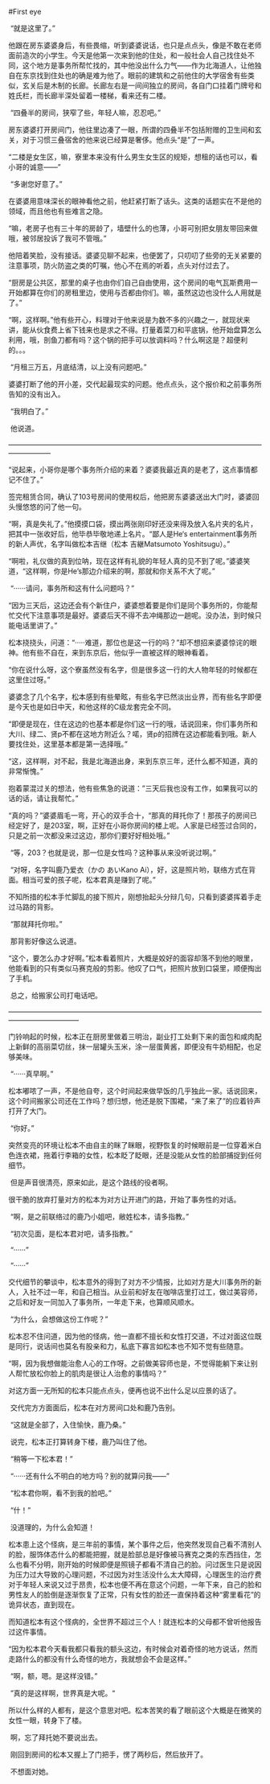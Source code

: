 #First eye

​	“就是这里了。”

​	他跟在房东婆婆身后，有些畏缩，听到婆婆说话，也只是点点头，像是不敢在老师面前造次的小学生。今天是他第一次来到他的住处，和一般社会人自己找住处不同，这个地方是事务所帮忙找的，其中他没出什么力气——作为北海道人，让他独自在东京找到住处也的确是难为他了。眼前的建筑和之前他住的大学宿舍有些类似，玄关后是木制的长廊。长廊左右是一间间独立的房间，各自门口挂着门牌号和姓氏栏，而长廊半深处留着一楼梯，看来还有二楼。

​	“四叠半的房间，狭窄了些，年轻人嘛，忍忍吧。”

​	房东婆婆打开房间门，他往里边凑了一眼，所谓的四叠半不包括附赠的卫生间和玄关，对于习惯三叠宿舍的他来说已经算是奢侈。他点头“是”了一声。

​	“二楼是女生区，嘛，寮里本来没有什么男生女生区的规矩，想租的话也可以，看小哥的诚意——”

​	“多谢您好意了。”

​	在婆婆用意味深长的眼神看他之前，他赶紧打断了话头。这类的话题实在不是他的领域，而且他也有些难言之隐。

​	“嘛，老房子也有三十年的房龄了，墙壁什么的也薄，小哥可别把女朋友带回来做哦，被邻居投诉了我可不管哦。”

​	他陪着笑脸，没有接话。婆婆见聊不起来，也便罢了，只叨叨了些旁的无关紧要的注意事项，防火防盗之类的叮嘱，他心不在焉的听着，点头对付过去了。

​	“厨房是公共区，那里的桌子也由你们自己自由使用，这个房间的电气瓦斯费用一开始都算在你们的房租里边，使用与否都由你们。嘛，虽然这边也没什么人用就是了。”

​	“啊，这样啊。”他有些开心，料理对于他来说是为数不多的兴趣之一，就现状来讲，能从伙食费上省下钱来也是求之不得。打量着菜刀和平底锅，他开始盘算怎么利用，哦，剖鱼刀都有吗？这个锅的把手可以放调料吗？什么啊这是？超便利的。。。

​	“月租三万五，月底结清，以上没有问题吧。”

​	婆婆打断了他的开小差，交代起最现实的问题。他点点头，这个报价和之前事务所告知的没有出入。

​	“我明白了。”

​	他说道。

——————————————————————————————————————————

​	“说起来，小哥你是哪个事务所介绍的来着？婆婆我最近真的是老了，这点事情都记不住了。”

​	签完租赁合同，确认了103号房间的使用权后，他把房东婆婆送出大门时，婆婆回头慢悠悠的问了他一句。

​	“啊，真是失礼了。”他摸摸口袋，摸出两张刚印好还没来得及放入名片夹的名片，把其中一张收好后，他毕恭毕敬地递上名片。“鄙人是He‘s entertainment事务所的新人声优，名字叫做松本吉继（松本 吉継Matsumoto Yoshitsugu）。”

​	“啊啦，礼仪做的真到位呐，现在这样有礼貌的年轻人真的见不到了呢。”婆婆笑道，“这样啊，你是He’s那边介绍来的啊，那就和你关系不大了呢。”

​	“······请问，事务所和这有什么问题吗？”

​	“因为三天后，这边还会有个新住户，婆婆想着要是你们是同个事务所的，你能帮忙交代下注意事项是最好。婆婆后天不得不去冲绳那边一趟呢。没办法，到时候只能电话里讲了。”

​	松本挠挠头，问道：“·····难道，那位也是这一行的吗？”却不想招来婆婆惊诧的眼神。他有些不自在，来到东京后，他似乎一直被这样的眼神看着。

​	“你在说什么呀，这个寮虽然没有名字，但是很多这一行的大人物年轻的时候都在这里住过呀。”

​	婆婆念了几个名字，松本感到有些晕眩，有些名字已然淡出业界，而有些名字即便是今天也是如日中天，和他这样的C级龙套完全不同。

​	“即便是现在，住在这边的也基本都是你们这一行的哦，话说回来，你们事务所和大川、绿二、贤p不都在这地方附近么？喏，贤p的招牌在这边都能看到哦。新人要找住处，这里基本都是第一选择哦。”

​	“这，这样啊，对不起，我是北海道出身，来到东京三年，还什么都不知道，真的非常惭愧。”

​	抱着蒙混过关的想法，他有些焦急的说道：”三天后我也没有工作，如果我可以的话的话，请让我帮忙。”

​	“真的吗？”婆婆眉毛一弯，开心的双手合十，“那真的拜托你了！那孩子的房间已经定好了，是203室，啊，正好在小哥你房间的楼上呢。人家是已经签过合同的，只是之前一次都没来过这边，那你们要好好相处哦。”	

​	“等，203？也就是说，那一位是女性吗？这种事从来没听说过啊。”

​	“对呀，名字叫鹿乃爱衣（かの あいKano Ai），好，这是照片哟，联络方式在背面。相当可爱的孩子呢，松本君真是赚到了呢。”

​	不知所措的松本手忙脚乱的接下照片，刚想抬起头分辩几句，只看到婆婆挥着手走过马路的背影。

​	“那就拜托你啦。”

​	那背影好像这么说道。

​	“这个，要怎么办才好啊。”松本看着照片，大概是姣好的面容却落不到他的眼里，他能看到的只有类似马赛克般的剪影。他叹了口气，把照片放到口袋里，顺便掏出了手机。

​	总之，给搬家公司打电话吧。

——————————————————————————————————————————————

​	门铃响起的时候，松本正在厨房里做着三明治，副业打工处剩下来的面包和咸肉配上新鲜的高丽菜切丝，抹一层罐头玉米，涂一层蛋黄酱，即便没有牛奶相配，也足够美味。

​	“······真早啊。”

​	松本嘟哝了一声，不是他自夸，这个时间起来做早饭的几乎独此一家。话说回来，这个时间搬家公司还在工作吗？想归想，他还是脱下围裙，“来了来了”的应着铃声打开了大门。

​	“你好。”

​	突然变亮的环境让松本不由自主的眯了眯眼，视野恢复的时候眼前是一位穿着米白色连衣裙，拖着行李箱的女性，松本眨了眨眼，还是没能从女性的脸部捕捉到任何细节。

​	但是声音很清亮，原来如此，是这个路线的役者啊。

​	很干脆的放弃打量对方的松本为对方让开进门的路，开始了事务性的对话。

​	“啊，是之前联络过的鹿乃小姐吧，敝姓松本，请多指教。”

​	“初次见面，是松本君对吧，请多指教。”

​	“······”

​	“······”

​	交代细节的攀谈中，松本意外的得到了对方不少情报，比如对方是大川事务所的新人，入社不过一年，和自己相当。从业前和好友在咖啡店里打过工，做过美容师，之后和好友一同加入了事务所，一年走下来，也算顺风顺水。

​	“为什么，会想做这份工作呢？”

​	松本忍不住问道，因为他的怪病，他一直都不擅长和女性打交道，不过对面这位既是同行，说话间也莫名有股亲和力，私底下寡言如松本也不知不觉有些随意。

​	“啊，因为我想做能治愈人心的工作呀。之前做美容师也是，不觉得能躺下来让别人帮忙放松你脸上的肌肉是很让人治愈的事情吗？”

​	对这方面一无所知的松本只能点点头，便再也说不出什么足以应景的话了。

​	交代完方方面面后，松本在对方房间口处和鹿乃告别。

​	“这就是全部了，入住愉快，鹿乃桑。”

​	说完，松本正打算转身下楼，鹿乃叫住了他。

​	“稍等一下松本君！”

​	“······还有什么不明白的地方吗？别的就算问我——”

​	“松本君你啊，看不到我的脸吧。”

​	“什！”

​	没道理的，为什么会知道！

​	松本患上这个怪病，是三年前的事情，某个事件之后，他突然发现自己看不清别人的脸，服饰体态什么的都能把握，就是脸部总是好像被马赛克之类的东西挡住，怎么也看不分明，刚开始的时候即便是照镜子都看不清自己的脸。问过医生只是说因为压力过大导致的心理问题，不过因为对生活没什么太大障碍，心理医生的治疗费对于年轻人来说又过于昂贵，松本也便不再在意这个问题，一年下来，自己的脸和男性友人的脸倒是逐渐恢复了正常，只有女性的脸还一直保持着这种“雾里看花”的诡异状态，直到现在。

​	而知道松本有这个怪病的，全世界不超过三个人！就连松本的父母都不曾听他报告过这件事情。

​	“因为松本君今天看我都只看我的额头这边，有时候会对着奇怪的地方说话，然而走路什么的都没有什么奇怪的地方，我就想会不会是这样。”

​	“啊，额，嗯。是这样没错。”

​	”真的是这样啊，世界真是大呢。“

​	所以什么样的人都有，是这个意思对吧。松本苦笑的看了眼前这个大概是在微笑的女性一眼，转身下了楼。

​	啊，忘了拜托她不要说出去。

​	刚回到房间的松本又握上了门把手，愣了两秒后，然后放开了。

​	不想面对她。



















​          


